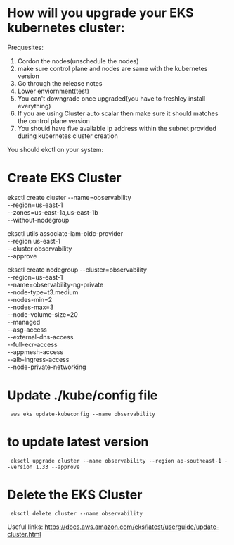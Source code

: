 # How will you upgrade your EKS kubernetes cluster:

Prequesites:

1. Cordon the nodes(unschedule the nodes)
2. make sure control plane and nodes are same with the kubernetes version
3. Go through the release notes
4. Lower enviornment(test)
5. You can't downgrade once upgraded(you have to freshley install everything)
6. If you are using Cluster auto scalar then make sure it should matches the control plane version
7. You should have five available ip address within the subnet provided during kubernetes cluster creation
   
You should ekctl on your system:
# Create EKS Cluster

eksctl create cluster --name=observability \
                      --region=us-east-1 \
                      --zones=us-east-1a,us-east-1b \
                      --without-nodegroup
                  
eksctl utils associate-iam-oidc-provider \
    --region us-east-1 \
    --cluster observability \
    --approve
   
eksctl create nodegroup --cluster=observability \
                        --region=us-east-1 \
                        --name=observability-ng-private \
                        --node-type=t3.medium \
                        --nodes-min=2 \
                        --nodes-max=3 \
                        --node-volume-size=20 \
                        --managed \
                        --asg-access \
                        --external-dns-access \
                        --full-ecr-access \
                        --appmesh-access \
                        --alb-ingress-access \
                        --node-private-networking

# Update ./kube/config file
     aws eks update-kubeconfig --name observability


# to update latest version

     eksctl upgrade cluster --name observability --region ap-southeast-1 --version 1.33 --approve


# Delete the EKS Cluster 
     eksctl delete cluster --name observability

Useful links: https://docs.aws.amazon.com/eks/latest/userguide/update-cluster.html
